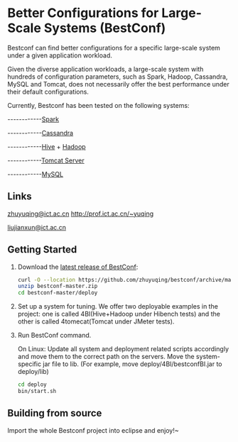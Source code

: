 
Better Configurations for Large-Scale Systems (BestConf)
====================================

Bestconf can find better configurations for a specific large-scale system under a given application workload.

Given the diverse application workloads, a large-scale system with hundreds of configuration parameters, such as Spark, 
Hadoop, Cassandra, MySQL and Tomcat, does not necessarily offer the best performance under their default configurations.

Currently, Bestconf has been tested on the following systems: 

------------[Spark](http://spark.apache.org/)

------------[Cassandra](http://cassandra.apache.org/)

------------[Hive](http://hive.apache.org/) + [Hadoop](http://hadoop.apache.org/)

------------[Tomcat Server](http://tomcat.apache.org/)

------------[MySQL](https://www.mysql.com/)


Links
-----

zhuyuqing@ict.ac.cn
http://prof.ict.ac.cn/~yuqing

liujianxun@ict.ac.cn


Getting Started
---------------

1. Download the [latest release of BestConf](https://github.com/zhuyuqing/bestconf/archive/master.zip):

    ```sh
    curl -O --location https://github.com/zhuyuqing/bestconf/archive/master.zip
    unzip bestconf-master.zip
    cd bestconf-master/deploy
    ```
    
2. Set up a system for tuning. We offer two deployable examples in the project: one is called 
   4BI(Hive+Hadoop under Hibench tests) and the other is called 4tomecat(Tomcat under JMeter tests).

3. Run BestConf command. 

    On Linux:
    Update all system and deployment related scripts accordingly and move them to the
    correct path on the servers.
    Move the system-specific jar file to lib. (For example, move deploy/4BI/bestconfBI.jar
    to deploy/lib)
    ```sh
    cd deploy
    bin/start.sh
    ```
Building from source
--------------------

Import the whole Bestconf project into eclipse and enjoy!~
